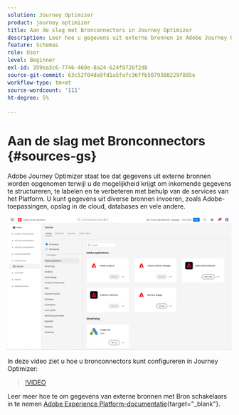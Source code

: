 ```yaml
---
solution: Journey Optimizer
product: journey optimizer
title: Aan de slag met Bronconnectors in Journey Optimizer
description: Leer hoe u gegevens uit externe bronnen in Adobe Journey Optimizer kunt opnemen
feature: Schemas
role: User
level: Beginner
exl-id: 359ea3c6-7746-469e-8a24-624f9726f2d8
source-git-commit: 63c52f04da9fd1a5fafc36ffb5079380229f885e
workflow-type: tm+mt
source-wordcount: '111'
ht-degree: 5%

---
```


# Aan de slag met Bronconnectors {#sources-gs}

Adobe Journey Optimizer staat toe dat gegevens uit externe bronnen worden opgenomen terwijl u de mogelijkheid krijgt om inkomende gegevens te structureren, te labelen en te verbeteren met behulp van de services van het Platform. U kunt gegevens uit diverse bronnen invoeren, zoals Adobe-toepassingen, opslag in de cloud, databases en vele andere.

![](assets/sources-home.png)

In deze video ziet u hoe u bronconnectors kunt configureren in Journey Optimizer:

>[!VIDEO](https://video.tv.adobe.com/v/335919?quality=12)

Leer meer hoe te om gegevens van externe bronnen met Bron schakelaars in te nemen [Adobe Experience Platform-documentatie](https://experienceleague.adobe.com/docs/experience-platform/sources/home.html?lang=nl){target=&quot;_blank&quot;}.

